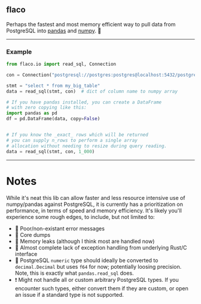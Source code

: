 ## flaco

Perhaps the fastest and most memory efficient way to
pull data from PostgreSQL into [pandas](https://pandas.pydata.org/) 
and [numpy](https://numpy.org/doc/stable/index.html). 🚀

---

### Example

```python
from flaco.io import read_sql, Connection

con = Connection("postgresql://postgres:postgres@localhost:5432/postgres")

stmt = "select * from my_big_table"
data = read_sql(stmt, con)  # dict of column name to numpy array

# If you have pandas installed, you can create a DataFrame
# with zero copying like this:
import pandas as pd
df = pd.DataFrame(data, copy=False)


# If you know the _exact_ rows which will be returned
# you can supply n_rows to perform a single array 
# allocation without needing to resize during query reading.
data = read_sql(stmt, con, 1_000)
```

---

# Notes

While it's neat this lib can allow faster and less resource
intensive use of numpy/pandas against PostgreSQL, it is currently 
has a prioritization on  performance, in terms of speed and memory 
efficiency. It's likely you'll experience some rough edges, to 
include, but not limited to:

- 📝 Poor/non-existant error messages
- 💩 Core dumps
- 🚰 Memory leaks (although I think most are handled now)
- 🦖 Almost complete lack of exception handling from underlying Rust/C interface
- 📍 PostgreSQL `numeric` type should ideally be converted to `decimal.Decimal`
     but uses `f64` for now; potentially loosing precision. Note, this
     is exactly what `pandas.read_sql` does. 
- ❗ Might not handle all or custom arbitrary PostgreSQL types. If you encounter
   such types, either convert them if they are custom, or open an issue if a 
   standard type is not supported.
